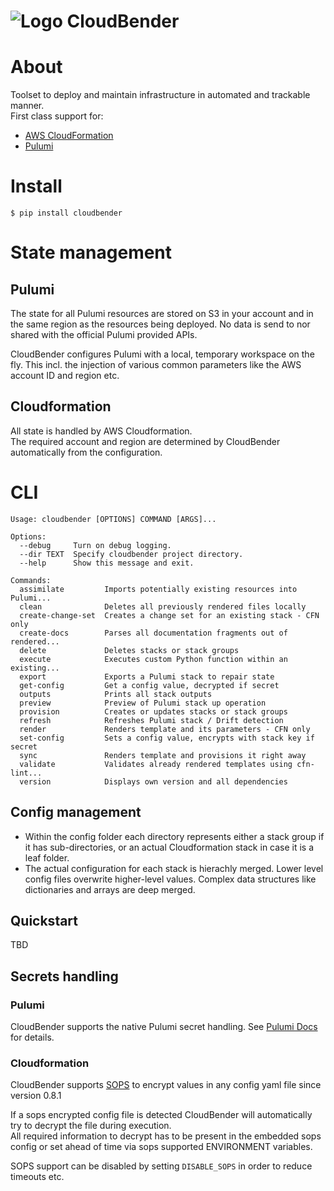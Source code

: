 # ![Logo](https://git.zero-downtime.net/ZeroDownTime/CloudBender/media/branch/master/cloudbender.png) CloudBender

# About

Toolset to deploy and maintain infrastructure in automated and trackable manner.  
First class support for:  
- [AWS CloudFormation](https://aws.amazon.com/cloudformation)
- [Pulumi](https://www.pulumi.com/docs/)


# Install

`$ pip install cloudbender`

# State management
## Pulumi
The state for all Pulumi resources are stored on S3 in your account and in the same region as the resources being deployed.
No data is send to nor shared with the official Pulumi provided APIs.

CloudBender configures Pulumi with a local, temporary workspace on the fly. This incl. the injection of various common parameters like the AWS account ID and region etc.  

## Cloudformation
All state is handled by AWS Cloudformation.  
The required account and region are determined by CloudBender automatically from the configuration.


# CLI

```
Usage: cloudbender [OPTIONS] COMMAND [ARGS]...

Options:
  --debug     Turn on debug logging.
  --dir TEXT  Specify cloudbender project directory.
  --help      Show this message and exit.

Commands:
  assimilate         Imports potentially existing resources into Pulumi...
  clean              Deletes all previously rendered files locally
  create-change-set  Creates a change set for an existing stack - CFN only
  create-docs        Parses all documentation fragments out of rendered...
  delete             Deletes stacks or stack groups
  execute            Executes custom Python function within an existing...
  export             Exports a Pulumi stack to repair state
  get-config         Get a config value, decrypted if secret
  outputs            Prints all stack outputs
  preview            Preview of Pulumi stack up operation
  provision          Creates or updates stacks or stack groups
  refresh            Refreshes Pulumi stack / Drift detection
  render             Renders template and its parameters - CFN only
  set-config         Sets a config value, encrypts with stack key if secret
  sync               Renders template and provisions it right away
  validate           Validates already rendered templates using cfn-lint...
  version            Displays own version and all dependencies
```

## Config management
- Within the config folder each directory represents either a stack group if it has sub-directories, or an actual Cloudformation stack in case it is a leaf folder.
- The actual configuration for each stack is hierachly merged. Lower level config files overwrite higher-level values. Complex data structures like dictionaries and arrays are deep merged.

## Quickstart
TBD

## Secrets handling

### Pulumi
CloudBender supports the native Pulumi secret handling.
See [Pulumi Docs](https://www.pulumi.com/docs/intro/concepts/secrets/) for details.

### Cloudformation
CloudBender supports [SOPS](https://github.com/mozilla/sops) to encrypt values in any config yaml file since version 0.8.1  

If a sops encrypted config file is detected CloudBender will automatically try to decrypt the file during execution.  
All required information to decrypt has to be present in the embedded sops config or set ahead of time via sops supported ENVIRONMENT variables.

SOPS support can be disabled by setting `DISABLE_SOPS` in order to reduce timeouts etc.
